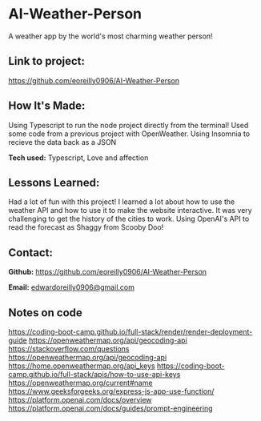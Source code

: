 # AI-Weather-Person
A weather app by the world's most charming weather person!

## Link to project:
https://github.com/eoreilly0906/AI-Weather-Person



## How It's Made:
Using Typescript to run the node project directly from the terminal! 
Used some code from a previous project with OpenWeather.
Using Insomnia to recieve the data back as a JSON


**Tech used:**  Typescript, Love and affection



## Lessons Learned:
Had a lot of fun with this project! I learned a lot about how to use the weather API and how to use it to make the website interactive. It was very challenging to get the history of the cities to work. Using OpenAI's API to read the forecast as Shaggy from Scooby Doo!


## Contact:


**Github:** https://github.com/eoreilly0906/AI-Weather-Person

**Email:** edwardoreilly0906@gmail.com

## Notes on code
https://coding-boot-camp.github.io/full-stack/render/render-deployment-guide
https://openweathermap.org/api/geocoding-api
https://stackoverflow.com/questions
https://openweathermap.org/api/geocoding-api
https://home.openweathermap.org/api_keys
https://coding-boot-camp.github.io/full-stack/apis/how-to-use-api-keys
https://openweathermap.org/current#name
https://www.geeksforgeeks.org/express-js-app-use-function/
https://platform.openai.com/docs/overview
https://platform.openai.com/docs/guides/prompt-engineering